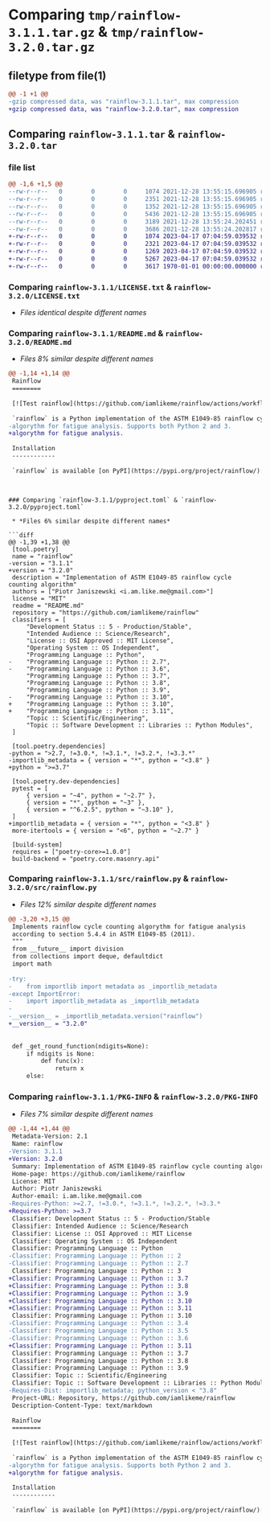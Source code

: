 # Comparing `tmp/rainflow-3.1.1.tar.gz` & `tmp/rainflow-3.2.0.tar.gz`

## filetype from file(1)

```diff
@@ -1 +1 @@
-gzip compressed data, was "rainflow-3.1.1.tar", max compression
+gzip compressed data, was "rainflow-3.2.0.tar", max compression
```

## Comparing `rainflow-3.1.1.tar` & `rainflow-3.2.0.tar`

### file list

```diff
@@ -1,6 +1,5 @@
--rw-r--r--   0        0        0     1074 2021-12-28 13:55:15.696905 rainflow-3.1.1/LICENSE.txt
--rw-r--r--   0        0        0     2351 2021-12-28 13:55:15.696905 rainflow-3.1.1/README.md
--rw-r--r--   0        0        0     1352 2021-12-28 13:55:15.696905 rainflow-3.1.1/pyproject.toml
--rw-r--r--   0        0        0     5436 2021-12-28 13:55:15.696905 rainflow-3.1.1/src/rainflow.py
--rw-r--r--   0        0        0     3189 2021-12-28 13:55:24.202451 rainflow-3.1.1/setup.py
--rw-r--r--   0        0        0     3686 2021-12-28 13:55:24.202817 rainflow-3.1.1/PKG-INFO
+-rw-r--r--   0        0        0     1074 2023-04-17 07:04:59.039532 rainflow-3.2.0/LICENSE.txt
+-rw-r--r--   0        0        0     2321 2023-04-17 07:04:59.039532 rainflow-3.2.0/README.md
+-rw-r--r--   0        0        0     1269 2023-04-17 07:04:59.039532 rainflow-3.2.0/pyproject.toml
+-rw-r--r--   0        0        0     5267 2023-04-17 07:04:59.039532 rainflow-3.2.0/src/rainflow.py
+-rw-r--r--   0        0        0     3617 1970-01-01 00:00:00.000000 rainflow-3.2.0/PKG-INFO
```

### Comparing `rainflow-3.1.1/LICENSE.txt` & `rainflow-3.2.0/LICENSE.txt`

 * *Files identical despite different names*

### Comparing `rainflow-3.1.1/README.md` & `rainflow-3.2.0/README.md`

 * *Files 8% similar despite different names*

```diff
@@ -1,14 +1,14 @@
 Rainflow
 ========
 
 [![Test rainflow](https://github.com/iamlikeme/rainflow/actions/workflows/tests.yml/badge.svg)](https://github.com/iamlikeme/rainflow/actions/workflows/tests.yml)
 
 `rainflow` is a Python implementation of the ASTM E1049-85 rainflow cycle counting
-algorythm for fatigue analysis. Supports both Python 2 and 3.
+algorythm for fatigue analysis.
 
 Installation
 ------------
 
 `rainflow` is available [on PyPI](https://pypi.org/project/rainflow/):
 
 ```
```

### Comparing `rainflow-3.1.1/pyproject.toml` & `rainflow-3.2.0/pyproject.toml`

 * *Files 6% similar despite different names*

```diff
@@ -1,39 +1,38 @@
 [tool.poetry]
 name = "rainflow"
-version = "3.1.1"
+version = "3.2.0"
 description = "Implementation of ASTM E1049-85 rainflow cycle counting algorithm"
 authors = ["Piotr Janiszewski <i.am.like.me@gmail.com>"]
 license = "MIT"
 readme = "README.md"
 repository = "https://github.com/iamlikeme/rainflow"
 classifiers = [
     "Development Status :: 5 - Production/Stable",
     "Intended Audience :: Science/Research",
     "License :: OSI Approved :: MIT License",
     "Operating System :: OS Independent",
     "Programming Language :: Python",
-    "Programming Language :: Python :: 2.7",
-    "Programming Language :: Python :: 3.6",
     "Programming Language :: Python :: 3.7",
     "Programming Language :: Python :: 3.8",
     "Programming Language :: Python :: 3.9",
-    "Programming Language :: Python :: 3.10",    
+    "Programming Language :: Python :: 3.10",
+    "Programming Language :: Python :: 3.11",
     "Topic :: Scientific/Engineering",
     "Topic :: Software Development :: Libraries :: Python Modules",
 ]
 
 [tool.poetry.dependencies]
-python = ">2.7, !=3.0.*, !=3.1.*, !=3.2.*, !=3.3.*"
-importlib_metadata = { version = "*", python = "<3.8" }
+python = ">=3.7"
 
 [tool.poetry.dev-dependencies]
 pytest = [
     { version = "~4", python = "~2.7" },
     { version = "*", python = "~3" },
     { version = "^6.2.5", python = "~3.10" },
 ]
+importlib_metadata = { version = "*", python = "<3.8" }
 more-itertools = { version = "<6", python = "~2.7" }
 
 [build-system]
 requires = ["poetry-core>=1.0.0"]
 build-backend = "poetry.core.masonry.api"
```

### Comparing `rainflow-3.1.1/src/rainflow.py` & `rainflow-3.2.0/src/rainflow.py`

 * *Files 12% similar despite different names*

```diff
@@ -3,20 +3,15 @@
 Implements rainflow cycle counting algorythm for fatigue analysis
 according to section 5.4.4 in ASTM E1049-85 (2011).
 """
 from __future__ import division
 from collections import deque, defaultdict
 import math
 
-try:
-    from importlib import metadata as _importlib_metadata
-except ImportError:
-    import importlib_metadata as _importlib_metadata
-
-__version__ = _importlib_metadata.version("rainflow")
+__version__ = "3.2.0"
 
 
 def _get_round_function(ndigits=None):
     if ndigits is None:
         def func(x):
             return x
     else:
```

### Comparing `rainflow-3.1.1/PKG-INFO` & `rainflow-3.2.0/PKG-INFO`

 * *Files 7% similar despite different names*

```diff
@@ -1,44 +1,44 @@
 Metadata-Version: 2.1
 Name: rainflow
-Version: 3.1.1
+Version: 3.2.0
 Summary: Implementation of ASTM E1049-85 rainflow cycle counting algorithm
 Home-page: https://github.com/iamlikeme/rainflow
 License: MIT
 Author: Piotr Janiszewski
 Author-email: i.am.like.me@gmail.com
-Requires-Python: >=2.7, !=3.0.*, !=3.1.*, !=3.2.*, !=3.3.*
+Requires-Python: >=3.7
 Classifier: Development Status :: 5 - Production/Stable
 Classifier: Intended Audience :: Science/Research
 Classifier: License :: OSI Approved :: MIT License
 Classifier: Operating System :: OS Independent
 Classifier: Programming Language :: Python
-Classifier: Programming Language :: Python :: 2
-Classifier: Programming Language :: Python :: 2.7
 Classifier: Programming Language :: Python :: 3
+Classifier: Programming Language :: Python :: 3.7
+Classifier: Programming Language :: Python :: 3.8
+Classifier: Programming Language :: Python :: 3.9
+Classifier: Programming Language :: Python :: 3.10
+Classifier: Programming Language :: Python :: 3.11
 Classifier: Programming Language :: Python :: 3.10
-Classifier: Programming Language :: Python :: 3.4
-Classifier: Programming Language :: Python :: 3.5
-Classifier: Programming Language :: Python :: 3.6
+Classifier: Programming Language :: Python :: 3.11
 Classifier: Programming Language :: Python :: 3.7
 Classifier: Programming Language :: Python :: 3.8
 Classifier: Programming Language :: Python :: 3.9
 Classifier: Topic :: Scientific/Engineering
 Classifier: Topic :: Software Development :: Libraries :: Python Modules
-Requires-Dist: importlib_metadata; python_version < "3.8"
 Project-URL: Repository, https://github.com/iamlikeme/rainflow
 Description-Content-Type: text/markdown
 
 Rainflow
 ========
 
 [![Test rainflow](https://github.com/iamlikeme/rainflow/actions/workflows/tests.yml/badge.svg)](https://github.com/iamlikeme/rainflow/actions/workflows/tests.yml)
 
 `rainflow` is a Python implementation of the ASTM E1049-85 rainflow cycle counting
-algorythm for fatigue analysis. Supports both Python 2 and 3.
+algorythm for fatigue analysis.
 
 Installation
 ------------
 
 `rainflow` is available [on PyPI](https://pypi.org/project/rainflow/):
 
 ```
```


